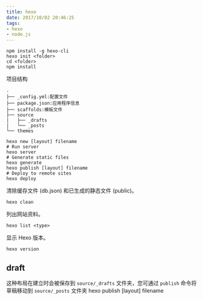 ```yaml
---
title: hexo
date: 2017/10/02 20:46:25
tags:
- hexo
- node.js
---
```



```
npm install -g hexo-cli
hexo init <folder>
cd <folder>
npm install
```

项目结构
```
.
├── _config.yml:配置文件
├── package.json:应用程序信息
├── scaffolds:模板文件
├── source
|   ├── _drafts
|   └── _posts
└── themes
```

```
hexo new [layout] filename
# Run server
hexo server
# Generate static files
hexo generate
hexo publish [layout] filename
# Deploy to remote sites
hexo deploy
```


清除缓存文件 (db.json) 和已生成的静态文件 (public)。
```
hexo clean
```

列出网站资料。
```
hexo list <type>
```

显示 Hexo 版本。
```
hexo version
```

## draft

这种布局在建立时会被保存到 `source/_drafts` 文件夹，您可通过 `publish` 命令将草稿移动到 `source/_posts` 文件夹
hexo publish [layout] filename
